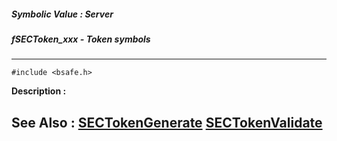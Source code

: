 ##### Symbolic Value : Server
##### fSECToken_xxx - Token symbols
---
```
#include <bsafe.h>
```
**Description :**



**See Also :**
[SECTokenGenerate](/domino-c-api-docs/reference/Func/SECTokenGenerate)
[SECTokenValidate](/domino-c-api-docs/reference/Func/SECTokenValidate)
---
